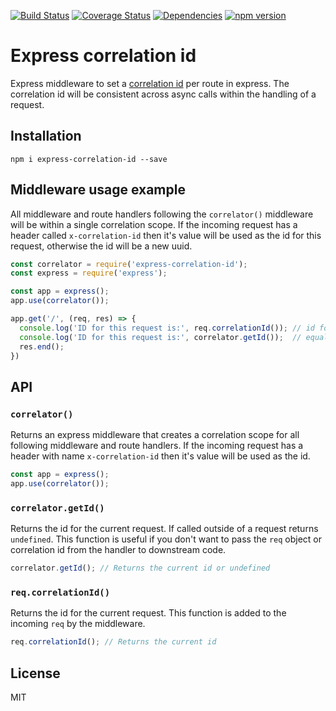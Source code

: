 [![Build Status](https://travis-ci.org/toboid/express-correlation-id.svg?branch=master)](https://travis-ci.org/toboid/express-correlation-id)
[![Coverage Status](https://coveralls.io/repos/github/toboid/express-correlation-id/badge.svg?branch=master)](https://coveralls.io/github/toboid/express-correlation-id?branch=master)
[![Dependencies](https://david-dm.org/toboid/express-correlation-id.svg)](https://github.com/toboid/express-correlation-id/blob/master/package.json)
[![npm version](https://badge.fury.io/js/express-correlation-id.svg)](https://badge.fury.io/js/express-correlation-id)

# Express correlation id
Express middleware to set a [correlation id](https://github.com/toboid/correlation-id) per route in express. The correlation id will be consistent across async calls within the handling of a request.

## Installation
```shell
npm i express-correlation-id --save
```

## Middleware usage example
All middleware and route handlers following the `correlator()` middleware will be within a single correlation scope. If the incoming request has a header called `x-correlation-id` then it's value will be used as the id for this request, otherwise the id will be a new uuid.

```javascript
const correlator = require('express-correlation-id');
const express = require('express');

const app = express();
app.use(correlator());

app.get('/', (req, res) => {
  console.log('ID for this request is:', req.correlationId()); // id for this request
  console.log('ID for this request is:', correlator.getId());  // equal to above, not dependant on the req object
  res.end();
})
```

## API

### `correlator()`
Returns an express middleware that creates a correlation scope for all following middleware and route handlers. If the incoming request has a header with name `x-correlation-id` then it's value will be used as the id.

```javascript
const app = express();
app.use(correlator());
```

### `correlator.getId()`
Returns the id for the current request. If called outside of a request returns `undefined`. This function is useful if you don't want to pass the `req` object or correlation id from the handler to downstream code.

```javascript
correlator.getId(); // Returns the current id or undefined
```

### `req.correlationId()`
Returns the id for the current request. This function is added to the incoming `req` by the middleware.

```javascript
req.correlationId(); // Returns the current id
```

## License
MIT